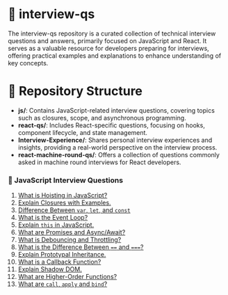 # 📘 interview-qs
The interview-qs repository is a curated collection of technical interview questions and answers, primarily focused on JavaScript and React. It serves as a valuable resource for developers preparing for interviews, offering practical examples and explanations to enhance understanding of key concepts.

# 📁 Repository Structure
- **js/**: Contains JavaScript-related interview questions, covering topics such as closures, scope, and asynchronous programming.
- **react-qs/**: Includes React-specific questions, focusing on hooks, component lifecycle, and state management.
- **Interview-Experience/**: Shares personal interview experiences and insights, providing a real-world perspective on the interview process.
- **react-machine-round-qs/**: Offers a collection of questions commonly asked in machine round interviews for React developers.

### 📘 JavaScript Interview Questions

1. [What is Hoisting in JavaScript?](./js/hoisting.md)
2. [Explain Closures with Examples.](./js/closures.js)
3. [Difference Between `var`, `let`, and `const`](./js/var-let-const.js)
4. [What is the Event Loop?](./js/event-loop.md)
5. [Explain `this` in JavaScript.](./js/this.md)
6. [What are Promises and Async/Await?](./js/promises-async-await.md)
7. [What is Debouncing and Throttling?](./js/JavascriptQs.md#1---what-is-debounce)
8. [What is the Difference Between `==` and `===`?](./js/equality-operators.md)
9. [Explain Prototypal Inheritance.](./js/prototypes.md)
10. [What is a Callback Function?](./js/callbacks.md)
11. [Explain Shadow DOM.](./js/JavascriptQs.md#2---what-is-shadow-dom)
12. [What are Higher-Order Functions?](./js/higher-order-functions.md)
13. [What are `call`, `apply` and  `bind`?](./js/call-apply-bind.js)
